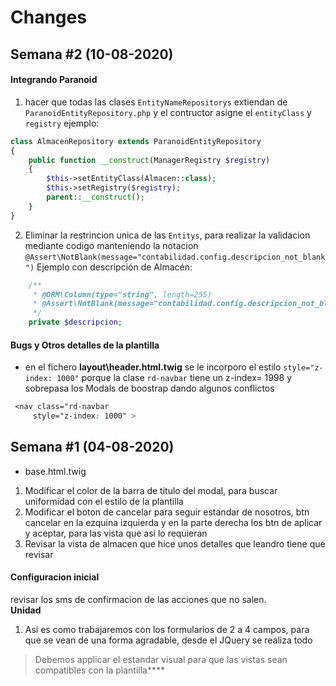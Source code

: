 # Changes
## Semana #2 (10-08-2020)
#### Integrando Paranoid
1. hacer que todas las clases `EntityNameRepositorys` extiendan de `ParanoidEntityRepository.php`
y el contructor asigne el `entityClass` y `registry` ejemplo:
```php
class AlmacenRepository extends ParanoidEntityRepository
{
    public function __construct(ManagerRegistry $registry)
    {
        $this->setEntityClass(Almacen::class);
        $this->setRegistry($registry);
        parent::__construct();
    }
}
```
2. Eliminar la restrincion unica de las `Entitys`, para realizar la validacion mediante codigo
manteniendo la notacion `@Assert\NotBlank(message="contabilidad.config.descripcion_not_blank")`
Ejemplo con descripción de Almacén: 
```php
    /**
     * @ORM\Column(type="string", length=255)
     * @Assert\NotBlank(message="contabilidad.config.descripcion_not_blank")
     */
    private $descripcion;

```
#### Bugs y Otros detalles de la plantilla
- en el fichero **layout\header.html.twig** se le incorporo el estilo
`style="z-index: 1000"` porque la clase `rd-navbar` tiene un z-index= 1998 y sobrepasa los Modals de boostrap dando algunos conflictos 
```css
 <nav class="rd-navbar 
     style="z-index: 1000" >
```

## Semana #1 (04-08-2020)
- base.html.twig
1. Modificar el color de la barra de titulo del modal, para buscar uniformidad con el estilo de la plantilla
2. Modificar el boton de cancelar para seguir estandar de nosotros, btn cancelar en la ezquina izquierda y en la parte derecha los btn de aplicar y aceptar, para las vista que asi lo requieran
3. Revisar la vista de almacen que hice unos detalles que leandro tiene que revisar 

#### Configuracion inicial
revisar los sms de confirmacion de las acciones que no salen.<br>
**Unidad**
1. Asi es como trabajaremos con los formularios de 2 a 4 campos, para que se vean de una forma agradable, desde el JQuery se realiza todo
 > Debemos applicar el estandar visual para que las vistas sean compatibles con la plantilla****
     